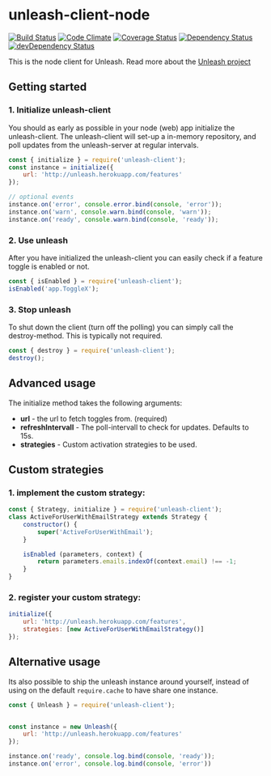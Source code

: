 # unleash-client-node
[![Build Status](https://travis-ci.org/finn-no/unleash-client-node.svg)](https://travis-ci.org/finn-no/unleash-client-node)
[![Code Climate](https://codeclimate.com/github/finn-no/unleash-client-node/badges/gpa.svg)](https://codeclimate.com/github/finn-no/unleash-client-node)
[![Coverage Status](https://coveralls.io/repos/finn-no/unleash-client-node/badge.svg?branch=master)](https://coveralls.io/r/finn-no/unleash-client-node?branch=master)
[![Dependency Status](https://david-dm.org/finn-no/unleash-client-node.svg)](https://david-dm.org/finn-no/unleash-client-node)
[![devDependency Status](https://david-dm.org/finn-no/unleash-client-node/dev-status.svg)](https://david-dm.org/finn-no/unleash-client-node#info=devDependencies)

This is the node client for Unleash. Read more about the [Unleash project](https://github.com/finn-no/unleash)

## Getting started

### 1. Initialize unleash-client
You should as early as possible in your node (web) app initialize the
unleash-client.  The unleash-client will set-up a in-memory repository,
and poll updates from the unleash-server at regular intervals.

```js
const { initialize } = require('unleash-client');
const instance = initialize({
    url: 'http://unleash.herokuapp.com/features'
});

// optional events
instance.on('error', console.error.bind(console, 'error'));
instance.on('warn', console.warn.bind(console, 'warn'));
instance.on('ready', console.warn.bind(console, 'ready'));
```

### 2. Use unleash
After you have initialized the unleash-client you can easily check if a feature
toggle is enabled or not.

```js
const { isEnabled } = require('unleash-client');
isEnabled('app.ToggleX');
```

### 3. Stop unleash
To shut down the client (turn off the polling) you can simply call the
destroy-method. This is typically not required.

```js
const { destroy } = require('unleash-client');
destroy();
```




## Advanced usage
The initialize method takes the following arguments:

- **url** - the url to fetch toggles from. (required)
- **refreshIntervall** - The poll-intervall to check for updates. Defaults to 15s.
- **strategies** - Custom activation strategies to be used.

## Custom strategies

### 1. implement the custom strategy:
```js
const { Strategy, initialize } = require('unleash-client');
class ActiveForUserWithEmailStrategy extends Strategy {
    constructor() {
        super('ActiveForUserWithEmail');
    }

    isEnabled (parameters, context) {
        return parameters.emails.indexOf(context.email) !== -1;
    }
}
```

### 2. register your custom strategy:

```js
initialize({
    url: 'http://unleash.herokuapp.com/features',
    strategies: [new ActiveForUserWithEmailStrategy()]
});
```

## Alternative usage
Its also possible to ship the unleash instance around yourself, instead of using on the default `require.cache` to have share one instance.

```js
const { Unleash } = require('unleash-client');


const instance = new Unleash({
    url: 'http://unleash.herokuapp.com/features'
});

instance.on('ready', console.log.bind(console, 'ready'));
instance.on('error', console.log.bind(console, 'error'))

```
